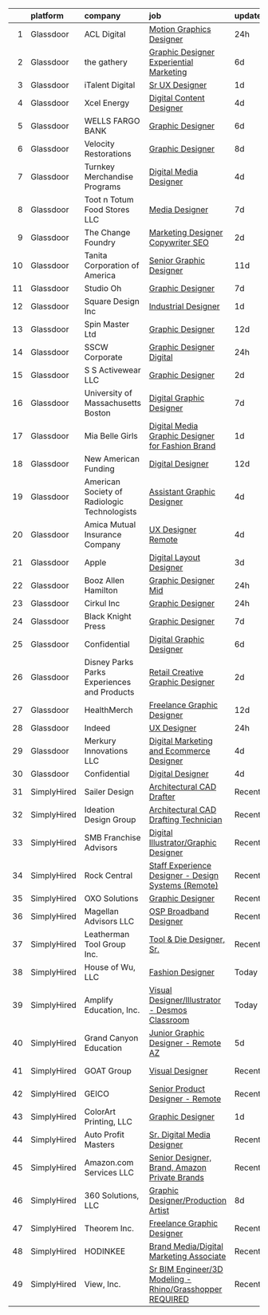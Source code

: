 

|    | platform    | company                                      | job                                                                                                                                                                                                                                                                                                                                                                                                                                                                                                                                                                                                                                                                                                                                                                                                                                                                                                                                                                                                                                                                                                                                                                                                                                                                                                                                       | update_time   | location              |
|---:|:------------|:---------------------------------------------|:------------------------------------------------------------------------------------------------------------------------------------------------------------------------------------------------------------------------------------------------------------------------------------------------------------------------------------------------------------------------------------------------------------------------------------------------------------------------------------------------------------------------------------------------------------------------------------------------------------------------------------------------------------------------------------------------------------------------------------------------------------------------------------------------------------------------------------------------------------------------------------------------------------------------------------------------------------------------------------------------------------------------------------------------------------------------------------------------------------------------------------------------------------------------------------------------------------------------------------------------------------------------------------------------------------------------------------------|:--------------|:----------------------|
|  1 | Glassdoor   | ACL Digital                                  | [Motion Graphics Designer](https://www.glassdoor.com/partner/jobListing.htm?pos=115&ao=1110586&s=58&guid=000001823e6cd33a8c73bb01f87a3d44&src=GD_JOB_AD&t=SR&vt=w&ea=1&cs=1_075183c2&cb=1658904696097&jobListingId=1008030793461&cpc=2CAED5C921A5F994&jrtk=3-0-1g8v6pkr1284o001-1g8v6pkrgi7lu800-041d39cda1a5b432--6NYlbfkN0Aba5oU64R_O9Kj8y6RMdSSFXuPwn88DcWu9IRDlipDHjxHIIFB0atBqVJ04z1yB39EXaH3HfJd71xDSokcWTKmhcfxdbhRrzjNjs_IzDovLb9bsEsewfUfzaqhWbzToXK_90vEZ-34TCjbCctfbqdR3ugAMy21W9gB1cg5Q3DxaFfqvGujc1GFaoIRdc_9JLcahJSKEt_G-taI-J8rfiWcBU0YhW70SH4FIbxO82Y-tXqyu42LpyPqNsxvC4fxCqrTU3vmxs9-O3ep9EX0RsIQvjC0PQihu-XDStWvXgJ-dMWsOiUC7Vykr-8NESt8ITSWrXCJAne0rVc3OIG2JMe28szkfsSicP4axyL1Up2uF5lP5dj3zuGFaiO6_6QY9nsW_4juMeVvUWo5R57RJoIEx1TvcoPYzH_EyhPPTHq28Z0Qrc_HFuzvBYb6bQfm9rJw-9DRrPIKobKTrIj1CshvXNMveJjR_mrofOCb3MyfJJvR8m8JwSfj5Ym57iqQZdcBX8-7J-NqFQ%3D%3D)                                                                                                                                                                                                                                                                                                                                                                                                                                                           | 24h           | Remote                |
|  2 | Glassdoor   | the gathery                                  | [Graphic Designer   Experiential Marketing](https://www.glassdoor.com/partner/jobListing.htm?pos=123&ao=1110586&s=58&guid=000001823e6cd33a8c73bb01f87a3d44&src=GD_JOB_AD&t=SR&vt=w&ea=1&cs=1_fd2f0498&cb=1658904696098&jobListingId=1008017187478&cpc=5FEB1BEB8E14EF52&jrtk=3-0-1g8v6pkr1284o001-1g8v6pkrgi7lu800-e941fbeab4f19242--6NYlbfkN0AhP4lmMXA4RHoORBwMOO4jgGuXQdrOXeW1_tqLFfVzMw3j9mwMmWpE6nwtfBb7jXniFdM94X6M8o6FRX7nVjCnlx4iXXUYgaBqeFRykWBjoMEb1mPBD_02jZ3uMfN8VzseIutJM000zUf3hu4OAdpGhPivSXy-_MR2AXSO4Fg8cwHZuTjUWbAcVauo7gfEwbfpFzdELd-LKpMq-BA2tzdehjsrTCAiH7SAtCbw1bDRkYQ0Qz9WZ271Cppjz05WJyhBw5mYjBgX6zBHLwRtoNbah5V3jBD1S5vlBfiGe4kegr092DUtr5nKjBzxyxpU9uDh9EYuVs6VBUvCOONL4OgDpSFtVW45vbAKhQoVPZk5bbMamH7vLQS3rtPCRm0KsI-gGYqjPJngGo72vrQ5ddSySQUfJj9GTLFlCsXwHLJVHtP9SA8aNhJowqxCgGraJTYfbH--hVmi-NFvR4RMo0ZE49ofvcn_DU2oUnEtvpY142IskJqz8JrxbCdBtObVuXCmWtozOg26_IQkqUIlDhxi)                                                                                                                                                                                                                                                                                                                                                                                                                                      | 6d            | Brooklyn, NY          |
|  3 | Glassdoor   | iTalent Digital                              | [Sr  UX Designer](https://www.glassdoor.com/partner/jobListing.htm?pos=127&ao=1110586&s=58&guid=000001823e6cd33a8c73bb01f87a3d44&src=GD_JOB_AD&t=SR&vt=w&ea=1&cs=1_5d48a241&cb=1658904696098&jobListingId=1008028538165&cpc=B076152010A3B66C&jrtk=3-0-1g8v6pkr1284o001-1g8v6pkrgi7lu800-20b9c5652bc9bf6a--6NYlbfkN0CeDSXwB7gU9Sbvj438_nxc8XYZ-GVbghdxoISwKgEPtArCJfTpwTaBrulYoaOhMc_QIe-uGEvW3-PeofTtiWQV0oaDrPLK3hPkUVFe2gC7NRJqC38uwl5z-AgU7nj7JR29WynzuK9f84aVHQeSoXSI_ggEwH2EmNh4tWmFr45Loo7U2-gCyPBMlUNlYIfniAePAAtfWOWgduTcArK2ppPnOref6Uev9sIJ40Hsxg9bvl8vfkM75-DM-jJjYdy45DupzxQNoT_UqDzt5QUIiddRr9b7Q6thFXgx-1mS0_GlyQbnuozur1DkQxpj4ZBjif0DKA5WJqX2PEqHD_y3O2ugrrI5yyIg1fTCdemeD3vjmaSEkbsJFKBBw3HiFeD3LZyrEUXxZ7C--qG2e5jz7Prjsz6ds6VARJ2jEmIKYwPLFM4TiFPoD4y9QFbZnVdFNTagtSL5hoGLHMNPuCe9biBhL8BZUzumIGabKKz9s9edEIUNHLQKn3GB4DNGF6LDz6k%3D)                                                                                                                                                                                                                                                                                                                                                                                                                                                                                  | 1d            | Remote                |
|  4 | Glassdoor   | Xcel Energy                                  | [Digital Content Designer](https://www.glassdoor.com/partner/jobListing.htm?pos=114&ao=1110586&s=58&guid=000001823e6cd33a8c73bb01f87a3d44&src=GD_JOB_AD&t=SR&vt=w&cs=1_1dcf62cc&cb=1658904696097&jobListingId=1008023317872&cpc=AC285F3A3ECA6BB0&jrtk=3-0-1g8v6pkr1284o001-1g8v6pkrgi7lu800-5a1770a95ea4d002--6NYlbfkN0B-1D-e_ZYujhNkNlYyaLjJ6FcVQ233icvY0YU3o2VnplwYKKdLer6igUsC2PaWrJMWG-Ybd-4FPghJ8yLMIKWpZ1xxYxwTa0I0PDJ91X0syoYPmPc5jBJisa7nivRvQApROhyrFZxkD9RjUj0UZ4EZQQ1Y744EjDJP4VwDDtef-G8bvfcirSE8YwqGYWREiPFDH0BTZEuaK6wnavxBnVl2mhiSJSsJC9s1bpEs8Ta_AWeHCG9Jmi2LlzdeAeScnIMExfuKyoCDf82TkwB_dWOlBQ0hReuM_DlsBQgUXeCJs---KJ6GQOCnHu026jzbgesw53S-sADSdo0Yx2CMdzO_1BfTh_ckiuWhgxIVCaDoQU-t__nXUSDYAccH08aj72fprBKFqlKYeoOG4j-tCAgu2ch6nH8NjdYoa58EYUPA8yNNP4KrA242Y10Jcq16Jjmn910xmpMtpKour1OmoYXY9UEIePToOTB6tqWvrdtznEC-qDkFIhi_74_9UMxJpy1i8ieZHV1JSeooJ543GGSltZBBA-EeAwq4u9ALNSfdJRMPdxLx4silcH9TB_n4jRAKE-Im4lsRsr1H7TV81rRR)                                                                                                                                                                                                                                                                                                                                                                                            | 4d            | Minneapolis, MN       |
|  5 | Glassdoor   | WELLS FARGO BANK                             | [Graphic Designer](https://www.glassdoor.com/partner/jobListing.htm?pos=129&ao=1110586&s=58&guid=000001823e6cd33a8c73bb01f87a3d44&src=GD_JOB_AD&t=SR&vt=w&cs=1_18163254&cb=1658904696098&jobListingId=1008017829238&cpc=2CAED5C921A5F994&jrtk=3-0-1g8v6pkr1284o001-1g8v6pkrgi7lu800-37fb9ca57cedfe29--6NYlbfkN0A0sLjryQUNkc81K2goHfqpo9JHml6Vo2yWT4XuRGLXtsN7afMoSAWdqBM3YHWeqUxX5iNzkws3J3SXlONqU2YlSlrG8XNbLIzqGRfVwobbPYtxhjdIDGbKgnJntAUzAI-B9H0yxrCbO-j2B8eunb6hzEGq3cPx9z-OlWas7f9Y8nTFEPLYpF7Fn998PhRWy1RvNJgrhfQDrXSOYY9mzavVI8qPYmYSw6RdAGqGq5zOlsGQeBrnzaxnpg93D7zqfolcz409ihvv-X7Z7xtw9EdEN-Ek5QM3eSDJsgqNbzPWOQzYY_l97VZAv8gYSEySTTuW28TltF2KsR-hTQbeGQXLA9vDRlHuDguhRnzBG9cl3Lkas2wxwQFjNI4kEppMv5Sg2yCAwzMymSETdGwB3tkJrX7hXe8gjf7RLekRU5XxKC1dhgSq0eIpwAQIIOG5dhvhXmLybig7EQ87PZ3Wm-MM0N3YuiDeCVFtOcn961ak9gQc1nAtxfxJOSLbUK2KrmPkzRf9bJdvuChDCK5HqMXyGQlnHJG72l3GbgQBy2803-gSoMaz-H0umQEbygLzBWxXffhgal3X1qSJnzQwwfXsyhMc6QTA01SoC6if0T28GtGE2RuOCpIorL8KO2e064AHWB2Lhpwl6iTasTIW6zzZJ4AMA_QIIEZMZSeqKZiLDc840M1lz_lVY8IO7DGnS39WLHa-NialUbW0VksbTC8NgRglEcvK5IBiOlj4NW76hy2-NnOFonXaWJD4MCdAu93-Q9kIOQMDYsebdW1CWHBk)                                                                                                                                                                                                    | 6d            | Minneapolis, MN       |
|  6 | Glassdoor   | Velocity Restorations                        | [Graphic Designer](https://www.glassdoor.com/partner/jobListing.htm?pos=111&ao=1110586&s=58&guid=000001823e6cd33a8c73bb01f87a3d44&src=GD_JOB_AD&t=SR&vt=w&ea=1&cs=1_760978e1&cb=1658904696097&jobListingId=1008013188084&cpc=C0FAF87ADD587446&jrtk=3-0-1g8v6pkr1284o001-1g8v6pkrgi7lu800-718879dd498138ae--6NYlbfkN0AN77IQYG4qNB0SF0w9dx5AeT6p643ab1gAjaH6HGqssSTiJOziOUFQx-rkxQ2Qw5ZqiSzp86OiE4exoQJyMO2XAhdwGS-oqOCs2Pc9WhbFBAFnax7egHdK2Ha3IMrKVKM9fone8Cqh9ipemaNtng3ZfSxjancQh_XMC3MbpMmbdAtvXX8pZwUythVfsb4jJZ9c8ZAbfFfZLGFhVLuQ21xmjVUgHiFiF1hkVpbDTZZMcisA_RNGN-dXbdmlkxbLM45BLw97y4Q6XCY8fkcL-84tO997P4npuCn_EGJYcmFV1ixXkYFaygVEZfcaFwm-66IJ6y2tA4tWyTR-qG_ZHnlwy0isy6KpfCv45eAnmVApKibjqvN4Zxg8AH9yDbrruUBB5QB3bJW01a8LFKfI9YyDxhcsAStYbSohVzjTy-MSrfDpgK16WImt30sZ7kTeuhuORq6NCLX8_k7Uwo4qfCFL2gBxwLsAdQDOpOP-pdLz0StIApSK9fAAh2EarRFTnUGrBoGMCT73ELSN80YLmOAnPoXvz9uzj6dvu1ro233FYwjVmS3NIuWLmkzDyW9baDib80vsmSoE6U5HQz-3JasIdltqXiEbaq-S7BgB_b5RFg%3D%3D)                                                                                                                                                                                                                                                                                                                                                                   | 8d            | Cantonment, FL        |
|  7 | Glassdoor   | Turnkey Merchandise Programs                 | [Digital Media Designer](https://www.glassdoor.com/partner/jobListing.htm?pos=101&ao=1110586&s=58&guid=000001823e6cd33a8c73bb01f87a3d44&src=GD_JOB_AD&t=SR&vt=w&ea=1&cs=1_005aa292&cb=1658904696092&jobListingId=1008022860996&cpc=251DE92F8575B4A7&jrtk=3-0-1g8v6pkr1284o001-1g8v6pkrgi7lu800-6439fe80ddf9d47f--6NYlbfkN0Dx3r3E47sSe5bB3PIy1uzBZvlB7xy2NhfhZMlxQTsxrEt812ZvUaCFuD04WpiL65QDQe2FaAnWzfZF8bFzOIjC9WOc9ELOjeL3-IasI1GEe6VV7HHzZqX82dTWULsYdvYwvyNjlB9jbKTLOHLStEVBqai3Sa2kJSylAmkkfkK98721Ii7HxS_r7E7gnc1XnYOpZEhs3nN-q2PVnPSU4RAA3tauROaYX9F3aE0EVt8nvydSvXRjluIHHdzWZap31sho-saMJLPHhonzhHK_X4l_aRmLm8IQ_RsNj8e2CNbNVrdzw2Bb8nHBK0C7xZeuWeVGZEVTZXybyjfqR1Ppb-jnme6ZtF1_LMkEpdtAV70Kx56TSG8-ajgFX97aV7M1dbFPravbohtdwM_bTU_-fDSVou8SiA5SYU_YFc5vTF-0Wp98fXCqubIlVcjn9vNEzZtf86Mh0e7UnV_WZBANld4L61wZ_u08Szcg5RLs4nDwN09EE0NTh1xVDw7ITPKAy_OLSpqkYuCKqw%3D%3D)                                                                                                                                                                                                                                                                                                                                                                                                                                                             | 4d            | Battle Creek, MI      |
|  8 | Glassdoor   | Toot n Totum Food Stores  LLC                | [Media Designer](https://www.glassdoor.com/partner/jobListing.htm?pos=104&ao=1110586&s=58&guid=000001823e6cd33a8c73bb01f87a3d44&src=GD_JOB_AD&t=SR&vt=w&cs=1_86ab9ad3&cb=1658904696093&jobListingId=1008014381399&cpc=235F38378B0CF412&jrtk=3-0-1g8v6pkr1284o001-1g8v6pkrgi7lu800-5bbd51cb50677fce--6NYlbfkN0C-DhQNmwg1Xw21IP8sDOh_3gsjAvXmKCbZ2k6OTTTvybAtb1TJ9W2f9W7oqZKodxTh4QpXHO9uJ-7u6e2sFSQAxRmpCjyGaGtDvfAzGr8OeJiqKZxXNSCIPvzAAT5ZMLCDD9bPs6k7iEO2nJUMJbEJM77ghQjpsQ5st8_cUk545h6DrqFGOeGa9m_FffVlTIoP5OC1-nekPME7vCPNIhjQWJw0dVoMiTxCQaIuJnB2_X9LwWtw2GdNBVhlx6COKABUNPx0azJ-M0-bcRyCxP6TU77yZ5KFNPAypIMqcXybG6sOkXLorBgTbcSUxb0qP6NEzQG2X_eAVf2FrE3c9P_ZUairlxzrnlE-Nt1mgJ8jia2Up_6fR24Q4C40xbWktxrsV5baAyMTCXNdlHm4FwVQnlAykVF1_hUUutPPJjQeliDktlPEJ7iZmgtFO0Oxt8XWR-v-ba9rIJv8DLPwbBUlxBCx5Ptg6Lu0jeazaZLku5jWRGfOBMqLgdYIh0TqB1jAQkIX7aUKqgK4CvRe2kIeJlswXFAYr8Y%3D)                                                                                                                                                                                                                                                                                                                                                                                                                                                        | 7d            | Amarillo, TX          |
|  9 | Glassdoor   | The Change Foundry                           | [Marketing Designer Copywriter SEO](https://www.glassdoor.com/partner/jobListing.htm?pos=112&ao=1110586&s=58&guid=000001823e6cd33a8c73bb01f87a3d44&src=GD_JOB_AD&t=SR&vt=w&ea=1&cs=1_1c299750&cb=1658904696097&jobListingId=1008025317235&cpc=BBD63848FB84346C&jrtk=3-0-1g8v6pkr1284o001-1g8v6pkrgi7lu800-fb7258b6237a642e--6NYlbfkN0D4nuovUOU2dPryPr7-xanE7ZFWASvaSyNm3BqXIbrO0lueVQMKw1-JtKaDJpbCCPJZ4QLYgBfEKYAM8eYYwNu1QEThpSz4ntmjuGPVgPCJH7UN_h8JucpcA6KSlh4ezasfpprWr0PSwIejdc3dfc9bVTHhQ69HRx-oMCdYZ4L8vmOi8Yb5XhyshrPtUabAxyIJ3hI9YXNkKoNyKMa79gh2LX6S2-tn_CIDZp-XKkt7YwI-F2gTzoWsSEKcn07mK9swkQS8a2eon0ecn25zApfENfexzxvCFXpB2pTA_4hlxH2L5zn6aMBh3CZkah5v2cGyMR5CDolYdQ3drRdW9HIWA3GnPfDWc0y5mzzBfeKhjJ13aOrD2zU3YYekMi2wxglblCKpqkNrAszwqow1JF_RPg6CvzuNNdEBnPMi1aQddH9anCD6nsTnWAznJbyR4-sSKBvd6kgUMO5LQPB-CaTaH2u0w_qelak5qTC6HH7lJcQ73Ju5TfKq4oNGQA65fKo%3D)                                                                                                                                                                                                                                                                                                                                                                                                                                                                | 2d            | Los Gatos, CA         |
| 10 | Glassdoor   | Tanita Corporation of America                | [Senior Graphic Designer](https://www.glassdoor.com/partner/jobListing.htm?pos=108&ao=1110586&s=58&guid=000001823e6cd33a8c73bb01f87a3d44&src=GD_JOB_AD&t=SR&vt=w&ea=1&cs=1_6b55f4f4&cb=1658904696096&jobListingId=1008008662771&cpc=AE9F6614D4EC1B58&jrtk=3-0-1g8v6pkr1284o001-1g8v6pkrgi7lu800-674f40f1d29e67f4--6NYlbfkN0Br_TK8j6JaD-QQfsL_934P_c1Ne1AjIrIowKbeDvU6FvU_T-Wr6l-jQp8DOAZoETeOMK1Or8MCHwEqOvm0Ovvh-3yp3dcZtJP4vS22On_tYXEfKg1sb9_9FcQTQ2l3p4Oj_P9sIKoPYP_8Xgrqu91Gd0YQpYxIRsHYdGPLomAy3Ju-L_3yIF0TUmO0ryu2VDKoPrUGMboFW1qRn7zY2p0duzvaoA2YAHzivEyBRfLnL2Q892KwUEzG7YrsEOuzbnfum9CUv6ZfuDBgvfcVHyFRizICksFvomdU9QmSA2ZbxTD6s4GBs88N0cgOnddi_RlSME6bSCekrUUt7kQGaQHZ9ZGSywNkjf2hjALi8dKiKqsmg0-xlyerUSd-PDwSP_TYaTu-Xn9lFeMzWWV9hq1_CtxjuoWx_-uQFC582tTwTVOIHcQjavzA0pMNXM7E4mnvEpWd8_AWoLM9xB8CIAZ4KypVfPraLLigQMz4ex9TRES2RniAzsClJKzpvhRrqBdxz9dZIhfI0w%3D%3D)                                                                                                                                                                                                                                                                                                                                                                                                                                                            | 11d           | Arlington Heights, IL |
| 11 | Glassdoor   | Studio Oh                                    | [Graphic Designer](https://www.glassdoor.com/partner/jobListing.htm?pos=119&ao=1110586&s=58&guid=000001823e6cd33a8c73bb01f87a3d44&src=GD_JOB_AD&t=SR&vt=w&ea=1&cs=1_38fd3044&cb=1658904696097&jobListingId=1008014763391&cpc=56C4EA4A1A191A49&jrtk=3-0-1g8v6pkr1284o001-1g8v6pkrgi7lu800-7f0a677e82384868--6NYlbfkN0AmLabXY7J6JPiiqr1lOxmFtP62cZVRFrUdLjQL4b-L8eQ7-McrdDuV3YRHJQOTQk174tc6JZEMj2QpUGftsfAO7GUij31hKg4Y7oKky-_lDOoRkdpghXACcRguC49d5mjaQVJDqGUQpRQ0YIExfbvSeERIUriCtVpel_zEhXiVTzm-3quUxj78ttm5LKc3vcjcm3Ek9tcRaSofVf2vmN-QlIqPW-n3UkBUpghXjEXsIjZEDR4pp7BNTXHXNg2hnyAg5t6oTWlO_80cHQd1Nqs0NT3xmLtK4SrO4go7qsRc_NuBnSeDQaSKJ_L0hzWNr9HbAbXZvd9eai3RE_QTl1QXQwj_WxAACHfmHzUHTsTlVsAcPBdg3dHVxiEsXe6Tp9sqGdGK4bssFMwA9GJ12WanVuI9ghlXnXOEb1wZ9chwSjWdYpHM9ebYzen5LtnSyBNbHvi_rt__XN-8qualHLsoC8RHLkFKyC6L2jYd0KSLfIn575M-SS5T)                                                                                                                                                                                                                                                                                                                                                                                                                                                                                               | 7d            | Irvine, CA            |
| 12 | Glassdoor   | Square Design  Inc                           | [Industrial Designer](https://www.glassdoor.com/partner/jobListing.htm?pos=125&ao=1110586&s=58&guid=000001823e6cd33a8c73bb01f87a3d44&src=GD_JOB_AD&t=SR&vt=w&ea=1&cs=1_81b5b7ba&cb=1658904696098&jobListingId=1008027992260&cpc=9DC6E4D8324653EE&jrtk=3-0-1g8v6pkr1284o001-1g8v6pkrgi7lu800-5ed6e1fed70baed1--6NYlbfkN0AY4guaBc_odNxnJHTncvfwFu86WvDwtbc_K-gSZc1x5K7wdWHYCJnRbrPWB8idgJ1_Tc59uFP3_6WT78EFGtSSEOsvxHycDkpKkbV0Kt5kKZ3QubNbLNMY_RNBugYFVHxz1UwUH1CoD7CfUyT3FoGhCH88Q7FuYHyN3L1yy5SMIcCpBYMJ-iT9-GWF_-SjdPCJzj2WW-Qyar1IcGB0iiedJbkzHHMKZnDiL-X-iMbFQVIap5m3A12W4zjyIC_yUpPVDFN6EoYpjEJoOBrAGQk5-4MgHWEJEYIAeZ5cDln_VwLqvvRl2Ax7eAWUBhGDPEgl9n_Gd9nGYo0V0xBV4ExL-s9MlhuqbUmUV3ZEDlqAPOsRWsjjIiHagm4J35n6ckX9IINJ3bvQIMY_chO3__r63Jxh5P50do_t5SaywSHNSCDfAbto8dYRlAxpSa4sO6ihFt0U7RyLnaUXqhDIlaD77dj2Kzq_RDeL9GDX5wPeg6rd0htDHLDNfqxnT0BEyA0%3D)                                                                                                                                                                                                                                                                                                                                                                                                                                                                              | 1d            | Brooklyn, NY          |
| 13 | Glassdoor   | Spin Master Ltd                              | [Graphic Designer](https://www.glassdoor.com/partner/jobListing.htm?pos=103&ao=1110586&s=58&guid=000001823e6cd33a8c73bb01f87a3d44&src=GD_JOB_AD&t=SR&vt=w&cs=1_9178a9bf&cb=1658904696092&jobListingId=1008006194441&cpc=5F8B9684766EE3AF&jrtk=3-0-1g8v6pkr1284o001-1g8v6pkrgi7lu800-89f725ba411851a2--6NYlbfkN0BvH3A8keRzMSHNNzpo8GRtlYiokHfs7hRv1iTbqYJ_v3EUQjdtkMnPMFLtVYawuvURRB5lOsxemCJH8Wi1_kXTK54QZo0iJrly-0b7w83BQ_iviPIAJaZWw5KoUGuYM0CbHyyBaYeu5Czi1Q2-Ewp0CCpdF07W0apBDOLdTF2YLP3R-O51qoJYkpeOBW6-FUJEmdav2nbgfd8NMnYDjKokpegg1qvjHmGDnc7R2yRn0vjdoprY1nzmqBW4WBM5bA4vBhyyvOqKIEUbjyPP-4FDDc6J8TGyxPVlgVdIjIE81xtLdBQ_SkUgvXSARnSUd2BG2IHUrMZ1vmGpfIx_EwGPe6gPAmuAz5uorGsYP0ow9TP6CZ7rThtWodah1eDlcRehE_Nq3--1WQF0sHeEagQPvMLzWsOJs55BWwWWAcdesZ2W9bIRuOCw881zFXBJUIRm1mTEWK6I-eGMk4EK-XtEjywHsBRVDLRYfixm3cCiKzGE1cpHnjVRM9M_emwLyEoAKuKHu87S2YzzBVRze5J1YvNnrJnygCTl_dfU2NgOpOD0iiOGUKlWI5-qzm11pXbbYgH5MnGbEEmqHxK3uKfCZeVluDAC1IH2PGpVfZ13wWDBaqLGS5mxYhRM2gHsRKXqr4px2Dg891zASqWRyZ8DjPcV1IL23-A%3D)                                                                                                                                                                                                                                                                                                                      | 12d           | New York, NY          |
| 14 | Glassdoor   | SSCW Corporate                               | [Graphic Designer   Digital](https://www.glassdoor.com/partner/jobListing.htm?pos=105&ao=1110586&s=58&guid=000001823e6cd33a8c73bb01f87a3d44&src=GD_JOB_AD&t=SR&vt=w&ea=1&cs=1_b78aaeaa&cb=1658904696095&jobListingId=1008032132836&cpc=280AB1FAEDD8D536&jrtk=3-0-1g8v6pkr1284o001-1g8v6pkrgi7lu800-139ebf1c9176fce5--6NYlbfkN0BEKA6s7_BFpcwG6xnjUHcx8zlMsNYKdBZlzQqxvPFa4QrDVpVebR757hvfWI7GGUb8umhpI3u4GvqXQiT-okLWvR7dQ6kobfeuebv-zF33t-uZE2yWVPAR7qQPm6-XFq3v1oHXeG06OluABCzYBhKH6KWm3uLdVIINuDlDBonVL5JrK2Kd5MzAs-1H13DxjkZY7OQrUoE9k-CRr42k3r5E257vel88F2lhiCe1S0W3l-3ADyRAys7NkgcVerO60ZgxwZl6yXE2y-xaAauwE5Filetkc89GUczM0Dahr5tf8UWTbZ6Iq4xxJEZVtj5YOKtRh-k6d-Y3H1HkxOCa2TBMNa7dMquGngqnaHUIMfPyH4GRSKvIaG1id2mPEhepcrSYZeouvZOEGmWUpxXHAHl4905uoCzVXF9-KAwcHr5Jf3HpskX28qxpsjKTOYcvS6fkhbZLa-Xtnzpn1kLLvXJNTNw3R6FtFM-BnpsT1-BcN-xbBzprQENantzeQ-jO6j4%3D)                                                                                                                                                                                                                                                                                                                                                                                                                                                                       | 24h           | Phoenix, AZ           |
| 15 | Glassdoor   | S S Activewear LLC                           | [Graphic Designer](https://www.glassdoor.com/partner/jobListing.htm?pos=120&ao=1110586&s=58&guid=000001823e6cd33a8c73bb01f87a3d44&src=GD_JOB_AD&t=SR&vt=w&cs=1_655edb6b&cb=1658904696097&jobListingId=1008026326842&cpc=280AB1FAEDD8D536&jrtk=3-0-1g8v6pkr1284o001-1g8v6pkrgi7lu800-788a0c4640d43608--6NYlbfkN0Ajr136nt6A_LHOZ7dazkZBMRVGXfFx1UH3hXSlGZi78qV2vh4IIPaG56QxCFgA56DAOMr29ZN_i_nXGwgHLlwyA4CYW9HTwGMTG4BrqZLWQ7wDROSvugEh3ataM4H-apcvsc6T0-Chi7nNFnYUuYLYXHVqqySF-kDRO6GKfPandWX3yjV_dI-oa-0EMGibqBkObO6jlMtwjgiP-RFGRomLvggpfyx032tMgozdoen4XnEmJSQngF6j2nVwlEXkh2dRLjbyLGwfanv_ljv9YCBVC1EaKiRfeT1VYobiXMzzg3_Ju2j1e_BBJKHsalJEncXqjDL84_POVqxZzd9yoGB73mIfE46Xh_1jlHmzHNJbaXHxbQH3ohK4uofmg_ty8S432U-xSa4uJ2OYRnN90jMHO-wHMk9lbLsNVN76yShGny2nkvReuUdVcCK6c4UdcqQ8_oqWPvK3HGeFMRJ4BDWExMHTuDGTlZNpev933P14WzmhYMfiB_adOLMr0-hlVbJ3B5diC6MFt6M7nt93FFMnG0h0507UEgHMGMENOFvnM8tZHllanuUnIKzXSGayel0b1fqYJsRhKft6WQykH714ygtLd4m7ESDj81BdVCZi_0gzb8anCG8eKVNPGHGdw3A9hWbXoqQK4LHsSBnDfIa9LjhPAg7h5lUBWfPUFpeOW_pB4x9G3OFjvkzP2whKhnT6CvaWPPNa8JvPTEVGnQbC3ohJwi2uwxRW2L0VNbxyGKyiW4MqXa4MJPKBOYqLuIs%3D)                                                                                                                                                                                                                      | 2d            | Bolingbrook, IL       |
| 16 | Glassdoor   | University of Massachusetts Boston           | [Digital Graphic Designer](https://www.glassdoor.com/partner/jobListing.htm?pos=106&ao=1110586&s=58&guid=000001823e6cd33a8c73bb01f87a3d44&src=GD_JOB_AD&t=SR&vt=w&cs=1_a693e58a&cb=1658904696095&jobListingId=1008014964219&cpc=44CD5376B8534B8F&jrtk=3-0-1g8v6pkr1284o001-1g8v6pkrgi7lu800-8b70a8eaa31edfc4--6NYlbfkN0BOsTZtD1MWJNjHX2VBq8FLDvIH-gLsnwmSGJ_DSZFcTubVkk3NCLU_h5BDSon7PBwyCKRFQGH0jcz9BkOovZokxfW_6w_PUzd_N3cdy_vH6D0gXp7A1EE9oPRjxmW1gHHjcqERMN1n0c-7BCkBhuywrN6BV9MCDkXvZ1SYgA_Ee25oaeKQntMt7BV1UK-oA1C1gfwVA1Ifikah1kdGdcp37qei0hJeGIcpY7GRf0NtV11oNxAQsdSWwKXgCpCwCt0O6887MuszThqbMMIxT01syUrB0ZabCKZmooCFmH3ac6hlUjtV-WASXAV7_tfT0kv3xyUa3siflXCRmx45R9UwmhgelwMsdrupe7P5jXpACpCGnfkvJKVFkmD6cY1y7xU4EGsFrAMGZlCkAU3-c7egiDfVtI78X3j4pubZg9xKDfDFzaj-tRn7hd1jsBpj5iGG4V1c7M4srg2XqqBYlncqctzLjBxUUOmc8eim0B-ZGB7bsxNC09J1e3SXcz7ZHQjBxM_MHgJgZy5W_lponAEo_VaQ6_hRY3bbhVlveQ3dQzR7psDqRTzz)                                                                                                                                                                                                                                                                                                                                                                                                                            | 7d            | Boston, MA            |
| 17 | Glassdoor   | Mia Belle Girls                              | [Digital Media Graphic Designer for Fashion Brand](https://www.glassdoor.com/partner/jobListing.htm?pos=124&ao=1110586&s=58&guid=000001823e6cd33a8c73bb01f87a3d44&src=GD_JOB_AD&t=SR&vt=w&ea=1&cs=1_645d7607&cb=1658904696098&jobListingId=1008028034846&cpc=5EFBB0462F9C6B7A&jrtk=3-0-1g8v6pkr1284o001-1g8v6pkrgi7lu800-41a3028e3aee81b6--6NYlbfkN0AseM5rxgKJoSIDrMBQslZUW55R_DY02xnG8otlUK0z8ZnNcznADIO6mS6bb_QNc_WD7LvQqsYMWx91k4luMmSy7TTdNJZVaKCnyIwvTefaP9TmlAzmOe1JDwc59yzX377Ujs7PP9U5mbvX1x4qN3VE4aQlhplM55Qza6NqSDSTdxkJfGN29TuCVJrQ-_jG-5yCpBP1Ev4wi8byHJgNB8pn-3Lv_cDVTi11_xn1L0FOfnISSbpPoevjFn6K2PmlGQpF2wU9MFHMIBJIe0-oLBpzq5_85ijFDM3heFts43gJ-xVUxok52HSPXaLT7yvNLFBRpagzSe31pq_C5fMXheXvvCzuzqlInjM78B1EFYw6KnTD5935kOU4fRFGQTl_WB6_G491cCVVLpyavd0ozP8MqxcZZiOsdBnqqxKuYlPrAXD9HAJWDsEd0-nASdzVKFNj5tPeIoJzlnH0XngKNMWLDkiEs-b9gF9rxwOJBYDMl_FdFZG7458KbxJi9vPOMnfGcvbOvr_mSg%3D%3D)                                                                                                                                                                                                                                                                                                                                                                                                                                   | 1d            | Hallandale Beach, FL  |
| 18 | Glassdoor   | New American Funding                         | [Digital Designer](https://www.glassdoor.com/partner/jobListing.htm?pos=128&ao=1110586&s=58&guid=000001823e6cd33a8c73bb01f87a3d44&src=GD_JOB_AD&t=SR&vt=w&ea=1&cs=1_8f856b7d&cb=1658904696098&jobListingId=1008005604342&cpc=F41FEAB56D215062&jrtk=3-0-1g8v6pkr1284o001-1g8v6pkrgi7lu800-96c3d0f824927e96--6NYlbfkN0C2BFb7Ub2YUp4strrym9V3pWtjyRKtgHKt_kMzkewmGGJEved23y_kY-GSZp2akmMrMXBnf0_sPdCtSd-PsOEUyt98Mi-sR6I7bW0HgmIbOmUMY25IRArly9j6Qd8Aune8lrTsZEYIa91ohUTgu9UT6t137nsGeEKm-lxKnQqZh_-my8GcKR-aODhCp_jwJzPfYPKuIRT9omdnNeKnwzHRAkVz2gO2MasvAC51X5Z4w8W4q5Y0aUb9IoxRLvfLTWRPvvYDQHMssWyhd1M7S4PlXYfhzPpaBSc0bvJSETjjI9ta1CpjRbt7404JA0HNkZ_HUy-7DKkpemjRo4qG69vY3Jwe6qZRF8ue0Lbltab1wPPiCkR_vzpsHkknqK0UeGNApVSb0R1C43UDUPjpE7Te1Lk8joPRuDRcwArrT5xu5cy5CufpHFpmAakIvKi0CIoD57JOsnvk98AjN-mta3FUdsNmMSniF7fwIpX0aCJzhKcUge8RKA9o)                                                                                                                                                                                                                                                                                                                                                                                                                                                                                               | 12d           | Remote                |
| 19 | Glassdoor   | American Society of Radiologic Technologists | [Assistant Graphic Designer](https://www.glassdoor.com/partner/jobListing.htm?pos=109&ao=1110586&s=58&guid=000001823e6cd33a8c73bb01f87a3d44&src=GD_JOB_AD&t=SR&vt=w&ea=1&cs=1_e9a89bb7&cb=1658904696096&jobListingId=1008023483586&cpc=6A22310A23505C64&jrtk=3-0-1g8v6pkr1284o001-1g8v6pkrgi7lu800-db369ec28d4490c8--6NYlbfkN0DhKnTXE3X-Z3alnuZ5vr5IqMwopOp44gIsw0Xe6fXLvUAOVPUpriGuGVQ66ftvC7KPMXPaQx96Lb6wbWKv6ditIwN37xyOZVhKDcaIsz2A4uTphEku8PEqiMrhh_uBkMqeXIv42iubvaVrnA99or63_8H1rWvdDgSRj042mt0NbRAANDk6zXMFQDwfOncer-Q_Zyy_BGgnpEisAgXbyrH-USwcGsWoWAL-QfhR5qfsNgh9Kdgk4_R6pRt_T0VInR0rtDHMDO1sFQhA1sJo2Rkm_xKR4w9CIHnC06EX_ffueOI8fkZ75USMW6AvtGaiOvfDntQNoTyrkn5s2Xr7ZtVvunlbsIdtcI7Oi_Bpm65MEQYza3AMRnbYRzLSo2v2uHBkcbcw3IVmiO-P6hkmaeVyfdLvdwQze8K9qkA2E2d1SpV1UMrBgHmMqaRSSZVOnJFjiIUEsgbWnqwsDm814VJwXQ50tRSV_OHgXjd-mAvyY5t-THUFo71Yq6WpletzFtA%3D)                                                                                                                                                                                                                                                                                                                                                                                                                                                                       | 4d            | Albuquerque, NM       |
| 20 | Glassdoor   | Amica Mutual Insurance Company               | [UX Designer   Remote](https://www.glassdoor.com/partner/jobListing.htm?pos=130&ao=1110586&s=58&guid=000001823e6cd33a8c73bb01f87a3d44&src=GD_JOB_AD&t=SR&vt=w&cs=1_4e2fe79c&cb=1658904696098&jobListingId=1008023152099&cpc=9C2286EA3771AAF6&jrtk=3-0-1g8v6pkr1284o001-1g8v6pkrgi7lu800-45ca01829f84c6f7--6NYlbfkN0DHNsmo6-l5VPEcn0_qUKkjeVx5zfr-x0vwZbi1T4ZBycdf6Jx9Tpj7qckzafRgtcLXdLnxyfmGRzNwjI9YJwsqadLqFdxv6lRP2OBL1QWsxcqwrNLEH9JQf1guwoWx9Co_zfsFmHLjE5O-086nq_43Im-bxeZhuLy022DRje_OCdrWmKee86TwLqaWFPpNcYouGFXGAtz2XGtmWMH_TwGZx4Yz1MwUfkie0QvLwTPzxpc4a0awYG3LSSTP28JApTevClGcLmx2ta05tnUnAyHD4B2mbhZpSj3DxKhe_7L7E8iaEqB6Qvsc8x5GNvDI5saBw-unmLgpAUQ86ilHKFB9pJ0soWE0KrMDpglERSYm-CRz5ErDHmIaDOh01SmMjPUMHDZ05HNTETbKtHQ_Wj-Q-Vo3SuloW4uFT3_b-dUfgphSOIk3LvKyVQ-1xnbZ6JUS15OlGjA_Y4oCpQCG_az-INmQ2-XSCMRtL14BB02Yx5QqBc9SNoJkBAfML0COX6zMTxARaYimMxnUyNfChqdHVKEr5DtRFE6rQSQ7tuFgcTCZgIO9AfTevfyINxHVnf2V7FDcmVFBcr23R0eq2qqMJU3Cn4DWENDp6dxxYWAnKoH2zALQ4beYLNuXI2KW0pEXYCBQF8doRhz_tzz2gdXAQZviKXbmfr5eJ-K2ftUyiT-mp3W2SiMKqQ94idKqvYTudy3SwRXEOFxMq7eKkpzHtqCO1Va6UzBnusKnBfJjwaJ8V31Xf844ZVubdtyhrBmGrW0U9pIC8jYTUoNyVpEaj_PKUmJFzWo%3D)                                                                                                                                                                                  | 4d            | Lincoln, RI           |
| 21 | Glassdoor   | Apple                                        | [Digital Layout Designer](https://www.glassdoor.com/partner/jobListing.htm?pos=107&ao=1110586&s=58&guid=000001823e6cd33a8c73bb01f87a3d44&src=GD_JOB_AD&t=SR&vt=w&cs=1_b2e310d1&cb=1658904696096&jobListingId=1008024922097&cpc=56C4EA4A1A191A49&jrtk=3-0-1g8v6pkr1284o001-1g8v6pkrgi7lu800-424390e584b2d53e--6NYlbfkN0BvKrLyj5gPmtZO9T8euul8TCxuuKNOtzRJOomxnwSEodTz2Bc-sPZlSXfvz6ygy0vCs2L9kcMpn2yyBntoSJ2AWeh0iqo3pEln1B96TiCk1C3Px4u08PU52jUMAuaibMmO7ZyNroSZUqrXG_k6Rpel_4jMZN7AmipAB6j6vaMbfEg6-XmIDYRd8vIR3rc2XpWeEC6CRJKwMlFYiBtu8eDV3HQavKlUUqfQo1-Ub-kcm-Ak6BAPl3pjeVcoLaFRhaEZo7kV0nwwGsJ8FKOl3vnDSBzLRsFrN0ppZEJqm60jSemTswcR0kb6pvUzU3sdnFJS7v7h0TD532VGclHyhiS7R5HmkENJ4RWUQ0p_vOddvRLvN7IDVSiPCf9BE0RQJgvrpKGLEr8ZQuWugUOMKOKwLI6iy1pDqx1G8E1CgshQ2ICXIGdQCp_TZSnJ2hPNc3TQxfPa7xC0zOThFMNQWfFiGFL-hkb7d8UeeKs5TUeDTl-RnTiG1VZAsug5jSYEj1N7_V6yKQwElEt-bNPREbpmDmc7tBCRdkjLfkJvsEQw3JUbB0t9Toac88g4W9EL9hh36e3PFi7O1tcD3pkui78YzCj_1W8JBXIxBzY_VRhhzwMNauIlNcYzY0b7AIwE0YHVdou5sJNsfyq-SUiNxoLRtquKRsl-oeqdmgZyhgne_7-0IBccbRRXf9qdPx8dT14WmYcuWS_xe5P48EtK7ySxDawxdRxuDdoHiUpl-f1nr9Nt0odOJeSi1OvkkzDwbapNz5LsI5M3eObGlyHCsLGUPoXcAKh4K5_YsAC4j5x6BweUT8tCtIB9BkE4MEFBRVTfVDcdSay7IXbxme47TVaCcnHvchpDQwd5zFXLGSu-N5bPPcI5N-f5I8v_H9vliHjCSRiwPJZTySAG0GbYI4ZDVLBxn6cA-B1Rqc2nMCoqRazQd6dl9sdxJNJoYorIXWbmN5N8O5ku-w%3D%3D) | 3d            | Austin, TX            |
| 22 | Glassdoor   | Booz Allen Hamilton                          | [Graphic Designer  Mid](https://www.glassdoor.com/partner/jobListing.htm?pos=122&ao=1110586&s=58&guid=000001823e6cd33a8c73bb01f87a3d44&src=GD_JOB_AD&t=SR&vt=w&cs=1_9039b7c6&cb=1658904696097&jobListingId=1008031110856&cpc=8D52E76475A7E842&jrtk=3-0-1g8v6pkr1284o001-1g8v6pkrgi7lu800-4c540f30909db9f5--6NYlbfkN0CaLaeO0W0aSDE10oNno4SsRl14ssiVXEJb5QYZji-zar5Yl-tvFfpLfvooI0429cnAy8_u81DRhQ91J2u0Ddph8J09sj4ql1x7VbSw1GYQafdq6u6cduacZ0AypR7YbPecYlSvhhi9Csn8qblAmOMSBzDpoSQ76R0UCc2sMsvF6WqMxh6FvKnUoVqYsQ4jQYImd6VBNmRCu7dZ-jL4eQMQpcCpybGluKG-GYeeqcjYIVe-Eeh2xhQJwQHp_JB6EIi5POTcy0xZFodUGRAEcIeoaYv61UYc0VWwpYNRnxTLnL5mw-Jzp9TFM6qB5xBLluT834lt0oCoMAF5NTtn4WtQdFAC37-WOem4Drbw0Fg7FQj06OPK2tw7tkRyOFXwlNUz4Vr0VZUnD_jDYwJ7rtaXi1FTA14F2XiTQ7qKLRR6mbO1-jA54IjkR6rSQ2-HSlQce9sVlpcfOotOV0IfalOEg132TiT75NdKxn_RGhfhR-Xdka9xO01ZdI8Gveb9yM5wiwpCdf4bJaVZGcYCLr4Hx_9Ot0NKcYRsad5tyPfjCw%3D%3D)                                                                                                                                                                                                                                                                                                                                                                                                                                   | 24h           | Arlington, VA         |
| 23 | Glassdoor   | Cirkul  Inc                                  | [Graphic Designer](https://www.glassdoor.com/partner/jobListing.htm?pos=113&ao=1110586&s=58&guid=000001823e6cd33a8c73bb01f87a3d44&src=GD_JOB_AD&t=SR&vt=w&ea=1&cs=1_722debaf&cb=1658904696097&jobListingId=1008030706022&cpc=5E31031E1AFF45A7&jrtk=3-0-1g8v6pkr1284o001-1g8v6pkrgi7lu800-88b59fb4c980358d--6NYlbfkN0DMiFM2DFaCxWVgUXAQeV1PT-6RmaTIEUC9UBgdAka0fVNoudSQ7Q9QjY90NfnI-og8anr1gKQ0_IzzaRVpQTqJfO0CkkVwP9LPGF-Fyach_elNXZnGYFd-5a9h5alEnRE8jQ_6wmkZD1buMX2mnVZSsosEB-LDAF1-02RTC3IHJrNm-q2hLDY2-Ve-RlGnh1H42ema-mx8UEfYwPLJ1ZQvTpgz10uJJrmmqjNjJrmYjLsEa29MVTa-Z92um8rD-pYFW1v-yofhRJABkNTLSoD7ozvS08EKAanboCzbNVZcfOHLupNCfgk6EgJkri7W3yfljs27xScAvrxRDYxnpS0IFnUywjoVxh-C-XTBFzkaNTz2qQecnbSByZ6qBjltZ9KLzV-Hn-EPsYjVEZFsD23SKoHRDV_e71-6j6zTAiyJICEDsnhRfJK496AVT9rm4Vj6hQ8yuUvqCVKdeouBKfmWXiXwxQjx2mibJVYVCMfYElnIAhzKLLa9ot6fCC5pwDg%3D)                                                                                                                                                                                                                                                                                                                                                                                                                                                                                 | 24h           | Tampa, FL             |
| 24 | Glassdoor   | Black Knight Press                           | [Graphic Designer](https://www.glassdoor.com/partner/jobListing.htm?pos=121&ao=1110586&s=58&guid=000001823e6cd33a8c73bb01f87a3d44&src=GD_JOB_AD&t=SR&vt=w&ea=1&cs=1_cf1e22ed&cb=1658904696098&jobListingId=1008015008184&cpc=A0637F14311B9419&jrtk=3-0-1g8v6pkr1284o001-1g8v6pkrgi7lu800-caa53f0d8231535a--6NYlbfkN0Bf0ZyElH58HQJkPOZociBaMfq3gMyhBi_bc2E-7RcHgLSkSr9yhKH9iqHwsxHZ9l0xXhwA1WiOGcWffxDMSWJTw0JzX_6yQuwUthsrMJs1kah73ZIpf9MtJkM8V9Y4ObPLl2akNa06hZrbY8ot-6DW8eZbTcOaF6BjK6aRzjB3edA6N9QXivZjOZB9TzRr9McbiBms6_4nmY03UUFZYZXIp7YGFVdqRxlFgBHqV_AtzrYTAQf-M5xOQCcSFHbcIKnz-X12Kow2kOwnYv327BKruAuzVOw3Ft3_uSruhcRYkvbMF8JozrJ-q-r8DuxTjz3ijPxHS5vzzDOhFP1_GYveVo9f1mey_M41LGjEUdrnb3uGBQlnumtQCmUOJ3ycxWaGLq2hRwL76eqfScGQI8pD-7Na4RmNh-LDKamOTc5U_pufmP4XpP1u5KDYLGuoTm34SJzYtRPpT5_3KRoIJaCJvHmB9u5joufMi8oRitXjGf99Ksu1rzom)                                                                                                                                                                                                                                                                                                                                                                                                                                                                                               | 7d            | Collierville, TN      |
| 25 | Glassdoor   | Confidential                                 | [Digital Graphic Designer](https://www.glassdoor.com/partner/jobListing.htm?pos=118&ao=1110586&s=58&guid=000001823e6cd33a8c73bb01f87a3d44&src=GD_JOB_AD&t=SR&vt=w&ea=1&cs=1_342e5a0c&cb=1658904696097&jobListingId=1008016999761&cpc=47CFDC01B3F81FAC&jrtk=3-0-1g8v6pkr1284o001-1g8v6pkrgi7lu800-690415afa9cb6ac7--6NYlbfkN0ALlVE48MWrgt2d0mHJVX740zmIEL60xmbxF1imK6ySVBeWaqioyY8VQn1tb9SznQIB3UNan0uRPkJ03y8An8pfUNC1FRjLtcR1C6JjjxFUftMZBiDZETwIOGTtIPBJRtZ_rg1ldTdGYHurgvaaaDU-15mGd3qwdf2tVbL_Cl7HZUrUz-Ezb8ouRnkuwSl1d7WAY0oBARKddZsw6QWn26OYLncUiE40ihe8qosDuZtrgfuuQ-7Wo4oLt0nhGz5sTb9FkN2jchzAphLl7iTrv4FR9yGUwe9gqj_x46xyx6ZE8RSotqtE5taKfgQU8Sgv85VJNQOwUr9r8AE5ncnl0umMD5GyjbU4d6GiYgVAEb9r9zB3MPz7CcRzAT9Henpfx2SELmM_iALu6ZgafMyPZAaA1kdI3qJJQTeUhNALt_u8JZlAM75QPEuBPWhJED_7OuNqNVXwoqj19l7mtjfU36Eou0p3eAIWCGua7Wc4kfo6VObuZntj0UEGMq9xtxXG038JctFzz0Ur0A%3D%3D)                                                                                                                                                                                                                                                                                                                                                                                                                                                           | 6d            | Fairfax, VA           |
| 26 | Glassdoor   | Disney Parks Parks  Experiences and Products | [Retail Creative Graphic Designer](https://www.glassdoor.com/partner/jobListing.htm?pos=126&ao=1110586&s=58&guid=000001823e6cd33a8c73bb01f87a3d44&src=GD_JOB_AD&t=SR&vt=w&cs=1_e62965ca&cb=1658904696098&jobListingId=1008026160706&cpc=F4EED0218A761C36&jrtk=3-0-1g8v6pkr1284o001-1g8v6pkrgi7lu800-5c475e97e3795ad0--6NYlbfkN0DAFTyt7pbDCC2JPO79CSdi1dIb81yjczP5qsKcZIxgiRd1qisRd4re16D_VG3-wzV7X_MLUooKAdHbdFSVerFmFqu74uQsFRq5Ey0v6HK2QvKjvlF8u7YlzEjEdGTy0HnDaQ5QVunqSwMCG1Dz35_6tav1kGtmE3zUxVezIjBqK5P4b0tiDdWfWCMXx7aIMHitkZzBjJ7WZpBVcWR_cyeqfKLoRXtoVaggblFwR-6rE3O9YA0O1E220jVATsk7WekQA1_O10B6_XFKm5F13ZKBrOj8MlMUttWm3JfvFvguApY3tQjSImDcczVAeN1YugP3MGm_stziXOh9OlmzkxCaPR_FAfjbb-zs0MX8ahuqgMO2PN5W4ggkWm3obf8z9u2GsOZYgfOd1y4Hjc58fZJb8KeUC44VzjcrcFZhmuA2K1QKZJqe2Vfw)                                                                                                                                                                                                                                                                                                                                                                                                                                                                                                                                                    | 2d            | Los Angeles, CA       |
| 27 | Glassdoor   | HealthMerch                                  | [Freelance Graphic Designer](https://www.glassdoor.com/partner/jobListing.htm?pos=117&ao=1110586&s=58&guid=000001823e6cd33a8c73bb01f87a3d44&src=GD_JOB_AD&t=SR&vt=w&ea=1&cs=1_fdd4b371&cb=1658904696097&jobListingId=1008005751463&cpc=FA84DF7EA1EC2398&jrtk=3-0-1g8v6pkr1284o001-1g8v6pkrgi7lu800-d04551f9b2678583--6NYlbfkN0CJfBDSEeEc7eUnd5rVrn_aucFjVrvzgr_Il_-mepVEc-BLHCDOq-mgCmeFXAeYHsF02brgSvziQCU-GFCF8qBdIgZ04X2e8CQON-LG0-R62OPXwxprqx22bF7M5wxVJHq92As2CIT941S1gZZvlDWFP2MWM1HNHby7FZViwuXuOIwvH4DhgIfXsCY_sHGqok5bggb_jKKGGnk5V7deeANwu4jhzBOaW9K20F9zZtvNbxn4S2n2tFWdFy6ZJvtIYitnp7yU6rme3r1Nde920VATg968lY13xft09KXVOtBUcjBNNRRxq6KEDD6enaADOs3MQyD43S7HmYX4_785ueD0qXHIDV_Jyt4Q7kWTv7oiVxUhW366-8vHk4NQGM9IgeYUi_Z1hBE3zjqUUhtkvzJEuxYXyvtkAWKKh-b7yDmtBnnbkuyQtJSv19JIWXEqGHQIqJJVcK5kgsO9Cw4asHNKOoZyATi0zfwd_IexQtUuV_PBOMPNOd-3yTXN2dyIEvd3yZlcVG4jZQ%3D%3D)                                                                                                                                                                                                                                                                                                                                                                                                                                                         | 12d           | Miami, FL             |
| 28 | Glassdoor   | Indeed                                       | [UX Designer](https://www.glassdoor.com/partner/jobListing.htm?pos=116&ao=1110586&s=58&guid=000001823e6cd33a8c73bb01f87a3d44&src=GD_JOB_AD&t=SR&vt=w&cs=1_0cdb152f&cb=1658904696097&jobListingId=1008031067025&cpc=B076152010A3B66C&jrtk=3-0-1g8v6pkr1284o001-1g8v6pkrgi7lu800-e6da8558baae4fd7--6NYlbfkN0CiRNM7CVr8YueLFKlzwbFWI0o7IjV438l4sVrvKZ0flpURU_mqoI8EbsK64YRr3OA6KrJSvnAlHPTQyflE2uBNlg9TnJt8UclwPM36VLzd60PFnQ7MQiuBPgk3hk_SeqrLvA2KsR2S1h5oRbNTYZPj7o5hw9UDgmWFPY2klVi7Xyef2Chek3Xsq9pI_jjU9QynLywlL3IOekiyBKAQyJGqQUCeSig9Ahto0-cF1k3LrITfkfY_e1Oew2AgXVT9RYFwLfGMOXEc9IRkA6Lskz6Ho5LRwKadakZTjgTrYfJFJfdaLOSrBTyXMN_p319fUHkK6-3oK1F8ec3cH0gZTo9bxNZiDm6WkpGRSQiE5ukvPGb-VFPhGUgggL4JszHnGooGgFbHOM1_ryMNMozLk3MJmiOtqpwOnJsh7kbauV6XQD00X0uuEh2kovj9K2FepvX27EKe-I2bnpMQTLQdxgw2C67pMI6qBFQcWDbgD4Q7l1_aWUxmTg1m6m2yM3PmPuvZPQn02ErERLQpeGN_LAwl)                                                                                                                                                                                                                                                                                                                                                                                                                                                                         | 24h           | Seattle, WA           |
| 29 | Glassdoor   | Merkury Innovations  LLC                     | [Digital Marketing and Ecommerce Designer](https://www.glassdoor.com/partner/jobListing.htm?pos=110&ao=1110586&s=58&guid=000001823e6cd33a8c73bb01f87a3d44&src=GD_JOB_AD&t=SR&vt=w&ea=1&cs=1_5e103922&cb=1658904696097&jobListingId=1008022970526&cpc=E1C07D31E98CBB16&jrtk=3-0-1g8v6pkr1284o001-1g8v6pkrgi7lu800-1d7fefa7d9d12289--6NYlbfkN0AkPt_zjqtwA4oHEIJRTHkkLQJ8wvqnrVmnDdmwIggcHApE30dOvB2pZ9Hx6FENCw4jRcLtkT-Dqk2T5_ruZItNKpOUU3JVvWU2vdb17QAA2wS3D0JWzctK-iy3cwW-e39t7EfI9rztJ9VvNiP-0FH6-ajpxC31WJC_5sE8QJV605W_5wG3UPXm7iRO9RdUoODHwtjrP-Um2MbDopfRErGLHqF9kaKo_HC4bnWsBDVkPP0uC6cVhyfzO2I5i6rGDVyYcnngcGsqagEaM9B-Ip2t6O18lJqKC9esEHKps5sqAW_EmuBimnj7vFBWsNnWIQ59-_zD-M9zITjckQD55y8E5wdb7tVOqlPvd-vGfXCtbV1UrMD-O7g9nK9mYtpLoTaslXh7eDuMV0_IacukZ1T3yfEvccn71liuk5-ys1eD3gOqvhfgeS3m1EsnGMXVWvQbL0YMC70_4njhDI0oIXfrbo4gPKo6FWWwVPW1bOX5apmkkeN5Zf4e4HVbjDW6h4I%3D)                                                                                                                                                                                                                                                                                                                                                                                                                                                         | 4d            | New York, NY          |
| 30 | Glassdoor   | Confidential                                 | [Digital Designer](https://www.glassdoor.com/partner/jobListing.htm?pos=102&ao=1110586&s=58&guid=000001823e6cd33a8c73bb01f87a3d44&src=GD_JOB_AD&t=SR&vt=w&ea=1&cs=1_2ad6e609&cb=1658904696093&jobListingId=1008022191061&cpc=90FB925E786A2860&jrtk=3-0-1g8v6pkr1284o001-1g8v6pkrgi7lu800-a84466475f04a781--6NYlbfkN0ArY1wOoFoHiH0cZXue84_eRLMC6S8g2ZxsmsaniHvI28aS3Hu4xHe2h8lCfWt9d5FfzYXOYzW4hTg3hdQkFMEvEzA8tml44ubBdrGLGttx6duSn_yMbaEFCMKK5Tx2xqPCqhWw0U8eTYhRevnpIlW70dQ98I-qu_33e2tXY1fTKpRHT7O67qbdm9TudqcLitqal8pIyoWl_PgcxjpxpJ-ClJMN7tetJZ6esUepMiOntsRH2CxCKfL9WbX3mQvSHipdKgFwGU0rAJt0I4hkrNeYW-3t_R4x779quExOdvxcphrTnJ0tIChp5bCfJZ-mw0etE5qfj9KxKg_kweL8EyQMBSUaDuZvieUKmguf4PaAkohOJkyxkrA69tEmSImRCFR8o3N3f7-j2QIZeaen-Udu6RixfveR_3hendoVgnU9NS1P2-m6VdMFJL2FZEJegG_dpnnAly0hvvF89_JszhTFRATuALl-2ROncY3GcyKJL2Fg9qW4DiVlgsaWMVtUFoI%3D)                                                                                                                                                                                                                                                                                                                                                                                                                                                                                 | 4d            | Newark, DE            |
| 31 | SimplyHired | Sailer Design                                | [Architectural CAD Drafter](https://www.simplyhired.com/job/lCxtqi21b7QRtyNzlg0LNNd_6cpKtR1YaAdwhF-DOWL1klH1hFm0Wg?q=digital+designer)                                                                                                                                                                                                                                                                                                                                                                                                                                                                                                                                                                                                                                                                                                                                                                                                                                                                                                                                                                                                                                                                                                                                                                                                    | Recently      | Nashville, TN         |
| 32 | SimplyHired | Ideation Design Group                        | [Architectural CAD Drafting Technician](https://www.simplyhired.com/job/QOS743dyTuRXF8OyCboxlFoEvplJAC7Cm8NcTjmou3JaukrGfuBs9w?q=digital+designer)                                                                                                                                                                                                                                                                                                                                                                                                                                                                                                                                                                                                                                                                                                                                                                                                                                                                                                                                                                                                                                                                                                                                                                                        | Recently      | Phoenix, AZ           |
| 33 | SimplyHired | SMB Franchise Advisors                       | [Digital Illustrator/Graphic Designer](https://www.simplyhired.com/job/8losub6_ILil13F0GnS6wgsyADSZ3qbqZG9ugB3tD5jYP4yUi78zsA?q=digital+designer)                                                                                                                                                                                                                                                                                                                                                                                                                                                                                                                                                                                                                                                                                                                                                                                                                                                                                                                                                                                                                                                                                                                                                                                         | Recently      | Remote                |
| 34 | SimplyHired | Rock Central                                 | [Staff Experience Designer - Design Systems (Remote)](https://www.simplyhired.com/job/wGe6C28J11MkzfioyR_m9oiPg-qKrUibYOhMeZWgwGUY78Qox31bDA?q=digital+designer)                                                                                                                                                                                                                                                                                                                                                                                                                                                                                                                                                                                                                                                                                                                                                                                                                                                                                                                                                                                                                                                                                                                                                                          | Recently      | New York, NY          |
| 35 | SimplyHired | OXO Solutions                                | [Graphic Designer](https://www.simplyhired.com/job/BXUyWLRJM5GqlXxmpwBw-g_A_qs7M6-f7IDZTvQqqHxFROKtKw3p1Q?q=digital+designer)                                                                                                                                                                                                                                                                                                                                                                                                                                                                                                                                                                                                                                                                                                                                                                                                                                                                                                                                                                                                                                                                                                                                                                                                             | Recently      | Adobe, AZ             |
| 36 | SimplyHired | Magellan Advisors LLC                        | [OSP Broadband Designer](https://www.simplyhired.com/job/ciuxo51gbko7GffD52DKo4UpAg6AQGeZqyURjzVjvA0YPEL1oa4Oqg?q=digital+designer)                                                                                                                                                                                                                                                                                                                                                                                                                                                                                                                                                                                                                                                                                                                                                                                                                                                                                                                                                                                                                                                                                                                                                                                                       | Recently      | Kansas City, MO       |
| 37 | SimplyHired | Leatherman Tool Group Inc.                   | [Tool & Die Designer, Sr.](https://www.simplyhired.com/job/Tokke8GsFbURNTlh2o_mEd-YkEbSu-o3e_G2kL_lKIbN6Z0HOydvHg?q=digital+designer)                                                                                                                                                                                                                                                                                                                                                                                                                                                                                                                                                                                                                                                                                                                                                                                                                                                                                                                                                                                                                                                                                                                                                                                                     | Recently      | San Diego, CA         |
| 38 | SimplyHired | House of Wu, LLC                             | [Fashion Designer](https://www.simplyhired.com/job/7wcjq3QlcWOiCsWALXBH5TXc_bsWb-3GUMFavu8pmC3URpDrQjROFw?q=digital+designer)                                                                                                                                                                                                                                                                                                                                                                                                                                                                                                                                                                                                                                                                                                                                                                                                                                                                                                                                                                                                                                                                                                                                                                                                             | Today         | Remote                |
| 39 | SimplyHired | Amplify Education, Inc.                      | [Visual Designer/Illustrator - Desmos Classroom](https://www.simplyhired.com/job/Lh6T0MsSM6pcwvl-cVJvmQSznuO741Mxb4t0O58m0EctmB4V_uYYPw?q=digital+designer)                                                                                                                                                                                                                                                                                                                                                                                                                                                                                                                                                                                                                                                                                                                                                                                                                                                                                                                                                                                                                                                                                                                                                                               | Today         | Remote                |
| 40 | SimplyHired | Grand Canyon Education                       | [Junior Graphic Designer - Remote AZ](https://www.simplyhired.com/job/GoYawNp5Te-Acs8HtpQnR7Za_zAvKz9dY-GF7MVR4SZDORQ-__GegQ?q=digital+designer)                                                                                                                                                                                                                                                                                                                                                                                                                                                                                                                                                                                                                                                                                                                                                                                                                                                                                                                                                                                                                                                                                                                                                                                          | 5d            | Phoenix, AZ           |
| 41 | SimplyHired | GOAT Group                                   | [Visual Designer](https://www.simplyhired.com/job/_pMABjasQnC6Kjsddnao3Avqh1mQpX-KZKVbp3CiHlY0QuQRBSVq1g?q=digital+designer)                                                                                                                                                                                                                                                                                                                                                                                                                                                                                                                                                                                                                                                                                                                                                                                                                                                                                                                                                                                                                                                                                                                                                                                                              | Recently      | Los Angeles, CA       |
| 42 | SimplyHired | GEICO                                        | [Senior Product Designer - Remote](https://www.simplyhired.com/job/ln3sud8aZd5sLYh7KD6CsvNqb5UO84vfiWg14cWgaPWEKoWKejzmPA?q=digital+designer)                                                                                                                                                                                                                                                                                                                                                                                                                                                                                                                                                                                                                                                                                                                                                                                                                                                                                                                                                                                                                                                                                                                                                                                             | Recently      | Chevy Chase, MD       |
| 43 | SimplyHired | ColorArt Printing, LLC                       | [Graphic Designer](https://www.simplyhired.com/job/_5AqCQwQg8Vu_CP6k291VOstYFx2Rd0FdcOewzAFHDeWpjFp9YIOWg?q=digital+designer)                                                                                                                                                                                                                                                                                                                                                                                                                                                                                                                                                                                                                                                                                                                                                                                                                                                                                                                                                                                                                                                                                                                                                                                                             | 1d            | Remote                |
| 44 | SimplyHired | Auto Profit Masters                          | [Sr. Digital Media Designer](https://www.simplyhired.com/job/9UQfh1p558RdO_uM8_28SHexgv17MFg5hNd5cEXFB4KD3ECcbjCoGQ?q=digital+designer)                                                                                                                                                                                                                                                                                                                                                                                                                                                                                                                                                                                                                                                                                                                                                                                                                                                                                                                                                                                                                                                                                                                                                                                                   | Recently      | Littleton, CO         |
| 45 | SimplyHired | Amazon.com Services LLC                      | [Senior Designer, Brand, Amazon Private Brands](https://www.simplyhired.com/job/jbR_pkGK3AQCPHTt8AdR8pYdEZRGa1fLDkod11wpGOiHPJHoiC7wOw?q=digital+designer)                                                                                                                                                                                                                                                                                                                                                                                                                                                                                                                                                                                                                                                                                                                                                                                                                                                                                                                                                                                                                                                                                                                                                                                | Recently      | Remote                |
| 46 | SimplyHired | 360 Solutions, LLC                           | [Graphic Designer/Production Artist](https://www.simplyhired.com/job/wTKuKhJFue8gAenatIutsqNnn1KWWLvcslbVcB2Shz7OnZLg523oNA?q=digital+designer)                                                                                                                                                                                                                                                                                                                                                                                                                                                                                                                                                                                                                                                                                                                                                                                                                                                                                                                                                                                                                                                                                                                                                                                           | 8d            | Remote                |
| 47 | SimplyHired | Theorem Inc.                                 | [Freelance Graphic Designer](https://www.simplyhired.com/job/X9uns7gwmHwlm_ccFdh4AiB-UXISgpLZ7m-DP3rc-uv3Ok7Ouux7Ig?q=digital+designer)                                                                                                                                                                                                                                                                                                                                                                                                                                                                                                                                                                                                                                                                                                                                                                                                                                                                                                                                                                                                                                                                                                                                                                                                   | Recently      | Remote                |
| 48 | SimplyHired | HODINKEE                                     | [Brand Media/Digital Marketing Associate](https://www.simplyhired.com/job/rzlq4GHc9Erz_p2n8xDhgUimxRwShWsZZAi8_MC2YWiOonex7dK2YQ?q=digital+designer)                                                                                                                                                                                                                                                                                                                                                                                                                                                                                                                                                                                                                                                                                                                                                                                                                                                                                                                                                                                                                                                                                                                                                                                      | Recently      | Remote                |
| 49 | SimplyHired | View, Inc.                                   | [Sr BIM Engineer/3D Modeling - Rhino/Grasshopper REQUIRED](https://www.simplyhired.com/job/r-EMDI_VtGPS56wqXDwIvVVf9Wc0_fV24JlkHogXp_SHsFRKSxtw7Q?q=digital+designer)                                                                                                                                                                                                                                                                                                                                                                                                                                                                                                                                                                                                                                                                                                                                                                                                                                                                                                                                                                                                                                                                                                                                                                     | Recently      | Milpitas, CA          |